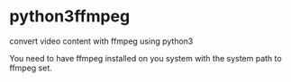 # python3ffmpeg
convert video content with ffmpeg using python3

You need to have ffmpeg installed on you system with the system path to ffmpeg set.
